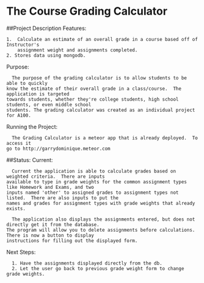 # The Course Grading Calculator

##Project Description
  Features:
  
    1.  Calculate an estimate of an overall grade in a course based off of Instructor's 
        assignment weight and assignments completed.
    2. Stores data using mongodb.
  
  Purpose:
  
      The purpose of the grading calculator is to allow students to be able to quickly 
    know the estimate of their overall grade in a class/course.  The application is targeted 
    towards students, whether they're college students, high school students, or even middle school
    students. The grading calculator was created as an individual project for A100.
    
  
  Running the Project:
  
      The Grading Calculator is a meteor app that is already deployed.  To access it
    go to http://garrydominique.meteor.com
    
##Status:
  Current:
  
      Current the application is able to calculate grades based on weighted criteria.  There are inputs
    available to type in grade weights for the common assignment types like Homework and Exams, and two 
    inputs named 'other' to assigned grades to assignment types not listed.  There are also inputs to put the 
    names and grades for assignment types with grade weights that already exists.
    
      The application also displays the assignments entered, but does not directly get it from the database.
    The program will allow you to delete assignments before calculations.  There is now a button to display
    instructions for filling out the displayed form.
  
  Next Steps:
  
      1. Have the assignments displayed directly from the db.
      2. Let the user go back to previous grade weight form to change grade weights.
